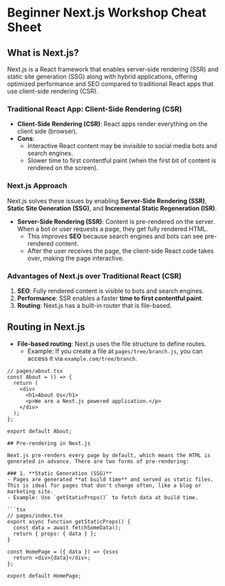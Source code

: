 # Beginner Next.js Workshop Cheat Sheet

## What is Next.js?

Next.js is a React framework that enables server-side rendering (SSR) and static site generation (SSG) along with hybrid applications, offering optimized performance and SEO compared to traditional React apps that use client-side rendering (CSR).

### Traditional React App: Client-Side Rendering (CSR)
- **Client-Side Rendering (CSR)**: React apps render everything on the client side (browser). 
- **Cons**:
  - Interactive React content may be invisible to social media bots and search engines.
  - Slower time to first contentful paint (when the first bit of content is rendered on the screen).

### Next.js Approach
Next.js solves these issues by enabling **Server-Side Rendering (SSR)**, **Static Site Generation (SSG)**, and **Incremental Static Regeneration (ISR)**.

- **Server-Side Rendering (SSR)**: Content is pre-rendered on the server. When a bot or user requests a page, they get fully rendered HTML.
  - This improves **SEO** because search engines and bots can see pre-rendered content.
  - After the user receives the page, the client-side React code takes over, making the page interactive.

### Advantages of Next.js over Traditional React (CSR)
1. **SEO**: Fully rendered content is visible to bots and search engines.
2. **Performance**: SSR enables a faster **time to first contentful paint**.
3. **Routing**: Next.js has a built-in router that is file-based.

## Routing in Next.js

- **File-based routing**: Next.js uses the file structure to define routes.
  - Example: If you create a file at `pages/tree/branch.js`, you can access it via `example.com/tree/branch`.

```tsx
// pages/about.tsx
const About = () => {
  return (
    <div>
      <h1>About Us</h1>
      <p>We are a Next.js powered application.</p>
    </div>
  );
};

export default About;

## Pre-rendering in Next.js

Next.js pre-renders every page by default, which means the HTML is generated in advance. There are two forms of pre-rendering:

### 1. **Static Generation (SSG)**
- Pages are generated **at build time** and served as static files. This is ideal for pages that don't change often, like a blog or marketing site.
- Example: Use `getStaticProps()` to fetch data at build time.

```tsx
// pages/index.tsx
export async function getStaticProps() {
  const data = await fetchSomeData();
  return { props: { data } };
}

const HomePage = ({ data }) => {xsxs
  return <div>{data}</div>;
};

export default HomePage;
